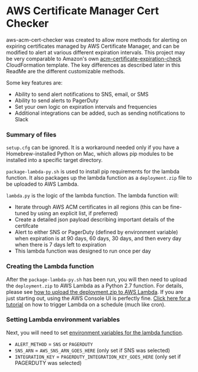 # AWS Certificate Manager Cert Checker

aws-acm-cert-checker was created to allow more methods for alerting on expiring certificates managed by AWS Certificate Manager, and can be modified to alert at various different expiration intervals. This project may be very comparable to Amazon's own  [acm-certificate-expiration-check](https://docs.aws.amazon.com/config/latest/developerguide/acm-certificate-expiration-check.html) CloudFormation template.  The key differences as described later in this ReadMe are the different customizable methods.

Some key features are:
  - Ability to send alert notifications to SNS, email, or SMS
  - Ability to send alerts to PagerDuty
  - Set your own logic on expiration intervals and frequencies
  - Additional integrations can be added, such as sending notifications to Slack

### Summary of files

`setup.cfg` can be ignored. It is a workaround needed only if you have a Homebrew-installed Python on Mac, which allows pip modules to be installed into a specific target directory.

`package-lambda-py.sh` is used to install pip requirements for the lambda function. It also packages up the lambda function as a `deployment.zip` file to be uploaded to AWS Lambda.

`lambda.py` is the logic of the lambda function. The lambda function will:
- Iterate through AWS ACM certificates in all regions (this can be fine-tuned by using an explicit list, if preferred)
- Create a detailed json payload describing important details of the certifcate
- Alert to either SNS or PagerDuty (defined by environment variable) when expiration is at 90 days, 60 days, 30 days, and then every day when there is 7 days left to expiration
- This lambda function was designed to run once per day

### Creating the Lambda function
After the `package-lambda-py.sh` has been run, you will then need to upload the `deployment.zip` to AWS Lambda as a Python 2.7 function. For details, please see [how to upload the deployment.zip to AWS Lambda](https://forums.developer.amazon.com/questions/57536/how-to-upload-a-zip-deployment-package-to-lambda-u.html).  If you are just starting out, using the AWS Console UI is perfectly fine.  [Click here for a tutorial](https://docs.aws.amazon.com/AmazonCloudWatch/latest/events/RunLambdaSchedule.html) on how to trigger Lambda on a schedule (much like cron).

### Setting Lambda environment variables
Next, you will need to set [environment variables for the lambda function](https://docs.aws.amazon.com/lambda/latest/dg/env_variables.html).

- ```ALERT_METHOD``` = ```SNS``` or ```PAGERDUTY```
- ```SNS_ARN``` = ```AWS_SNS_ARN_GOES_HERE``` (only set if SNS was selected)
- ```INTEGRATION_KEY``` = ```PAGERDUTY_INTEGRATION_KEY_GOES_HERE``` (only set if PAGERDUTY was selected)
